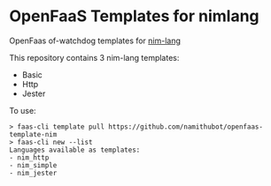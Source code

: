 # OpenFaaS Templates for nimlang

OpenFaas of-watchdog templates for [nim-lang](https://nim-lang.org/)

This repository contains 3 nim-lang templates:
- Basic
- Http
- Jester

To use:

```
> faas-cli template pull https://github.com/namithubot/openfaas-template-nim
> faas-cli new --list
Languages available as templates:
- nim_http
- nim_simple
- nim_jester
```